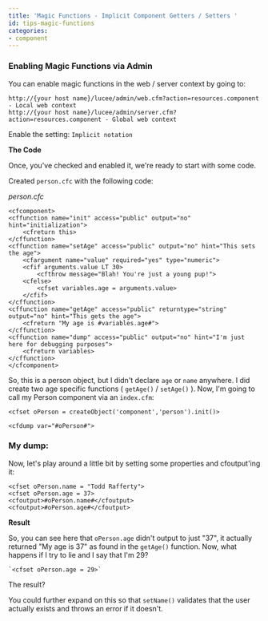 ```yaml
---
title: 'Magic Functions - Implicit Component Getters / Setters '
id: tips-magic-functions
categories:
- component
---
```


### Enabling Magic Functions via Admin ###

You can enable magic functions in the web / server context by going to:

	http://{your host name}/lucee/admin/web.cfm?action=resources.component - Local web context
	http://{your host name}/lucee/admin/server.cfm?action=resources.component - Global web context

Enable the setting: `Implicit notation`

**The Code**

Once, you've checked and enabled it, we're ready to start with some code.

Created `person.cfc` with the following code:

*person.cfc*

```lucee
<cfcomponent>
<cffunction name="init" access="public" output="no" hint="initialization">
	<cfreturn this>
</cffunction>
<cffunction name="setAge" access="public" output="no" hint="This sets the age">
	<cfargument name="value" required="yes" type="numeric">
	<cfif arguments.value LT 30>
		<cfthrow message="Blah! You're just a young pup!">
	<cfelse>
		<cfset variables.age = arguments.value>
	</cfif>
</cffunction>
<cffunction name="getAge" access="public" returntype="string" output="no" hint="This gets the age">
	<cfreturn "My age is #variables.age#">
</cffunction>
<cffunction name="dump" access="public" output="no" hint="I'm just here for debugging purposes">
	<cfreturn variables>
</cffunction>
</cfcomponent>
```

So, this is a person object, but I didn't declare `age` or `name` anywhere. I did create two age specific functions ( `getAge()` / `setAge()` ). Now, I'm going to call my Person component via an `index.cfm`:

```lucee
<cfset oPerson = createObject('component','person').init()>

<cfdump var="#oPerson#">
```

### My dump: ###

Now, let's play around a little bit by setting some properties and cfoutput'ing it:

```lucee
<cfset oPerson.name = "Todd Rafferty">
<cfset oPerson.age = 37>
<cfoutput>#oPerson.name#</cfoutput>
<cfoutput>#oPerson.age#</cfoutput>
```

**Result**

So, you can see here that `oPerson.age` didn't output to just "37", it actually returned "My age is 37" as found in the `getAge()` function. Now, what happens if I try to lie and I say that I'm 29?

	`<cfset oPerson.age = 29>`

The result?

You could further expand on this so that `setName()` validates that the user actually exists and throws an error if it doesn't.
